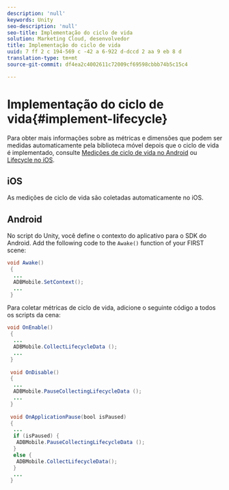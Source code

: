 ```yaml
---
description: 'null'
keywords: Unity
seo-description: 'null'
seo-title: Implementação do ciclo de vida
solution: Marketing Cloud, desenvolvedor
title: Implementação do ciclo de vida
uuid: 7 ff 2 c 194-569 c -42 a 6-922 d-dccd 2 aa 9 eb 8 d
translation-type: tm+mt
source-git-commit: df4ea2c4002611c72009cf69598cbbb74b5c15c4

---
```



# Implementação do ciclo de vida{#implement-lifecycle}

Para obter mais informações sobre as métricas e dimensões que podem ser medidas automaticamente pela biblioteca móvel depois que o ciclo de vida é implementado, consulte [Medições de ciclo de vida no Android](/help/android/metrics.md) ou [Lifecycle no iOS](/help/ios/metrics.md).

## iOS

As medições de ciclo de vida são coletadas automaticamente no iOS.

## Android

No script do Unity, você define o contexto do aplicativo para o SDK do Android. Add the following code to the `Awake()` function of your FIRST scene:

```java
void Awake()
 {
  ...
  ADBMobile.SetContext();
  ...
 }
```

Para coletar métricas de ciclo de vida, adicione o seguinte código a todos os scripts da cena:

```java
void OnEnable()
 {
  ...
  ADBMobile.CollectLifecycleData (); 
  ...
 }
 
 void OnDisable()
 {
  ...
  ADBMobile.PauseCollectingLifecycleData (); 
  ...
 }
  
 void OnApplicationPause(bool isPaused) 
 {
  ...
  if (isPaused) {
   ADBMobile.PauseCollectingLifecycleData (); 
  }  
  else {
   ADBMobile.CollectLifecycleData(); 
  }
  ...
 }
```

